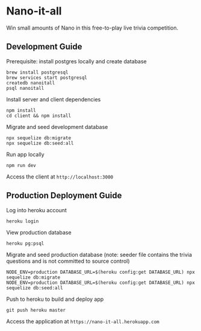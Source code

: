 # Nano-it-all

Win small amounts of Nano in this free-to-play live trivia competition.

## Development Guide

Prerequisite: install postgres locally and create database

```
brew install postgresql
brew services start postgresql
createdb nanoitall
psql nanoitall
```

Install server and client dependencies

```
npm install
cd client && npm install
```

Migrate and seed development database

```
npx sequelize db:migrate
npx sequelize db:seed:all
```

Run app locally

```
npm run dev
```

Access the client at `http://localhost:3000`

## Production Deployment Guide

Log into heroku account

```
heroku login
```

View production database

```
heroku pg:psql
```

Migrate and seed production database (note: seeder file contains the trivia questions and is not committed to source control)

```
NODE_ENV=production DATABASE_URL=$(heroku config:get DATABASE_URL) npx sequelize db:migrate
NODE_ENV=production DATABASE_URL=$(heroku config:get DATABASE_URL) npx sequelize db:seed:all
```

Push to heroku to build and deploy app

```
git push heroku master
```

Access the application at `https://nano-it-all.herokuapp.com`
